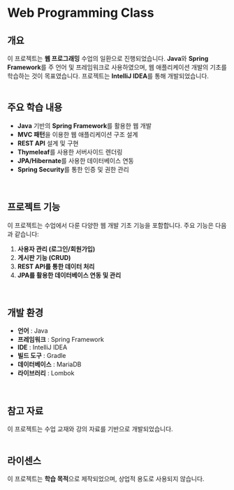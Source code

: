 # Web Programming Class

## 개요
이 프로젝트는 **웹 프로그래밍** 수업의 일환으로 진행되었습니다. **Java**와 **Spring Framework**를 주 언어 및 프레임워크로 사용하였으며, 웹 애플리케이션 개발의 기초를 학습하는 것이 목표였습니다. 프로젝트는 **IntelliJ IDEA**를 통해 개발되었습니다.
<br>
<br>

## 주요 학습 내용
- **Java** 기반의 **Spring Framework**를 활용한 웹 개발
- **MVC 패턴**을 이용한 웹 애플리케이션 구조 설계
- **REST API** 설계 및 구현
- **Thymeleaf**를 사용한 서버사이드 렌더링
- **JPA/Hibernate**를 사용한 데이터베이스 연동
- **Spring Security**를 통한 인증 및 권한 관리
<br>

## 프로젝트 기능
이 프로젝트는 수업에서 다룬 다양한 웹 개발 기초 기능을 포함합니다. 주요 기능은 다음과 같습니다:
1. **사용자 관리 (로그인/회원가입)**
2. **게시판 기능 (CRUD)**
3. **REST API를 통한 데이터 처리**
4. **JPA를 활용한 데이터베이스 연동 및 관리**
<br>

## 개발 환경
- **언어** :  Java
- **프레임워크** :  Spring Framework
- **IDE** :  IntelliJ IDEA
- **빌드 도구** :  Gradle
- **데이터베이스** :  MariaDB
- **라이브러리** :  Lombok
<br>

## 참고 자료
이 프로젝트는 수업 교재와 강의 자료를 기반으로 개발되었습니다.
<br>
<br>

## 라이센스
이 프로젝트는 **학습 목적**으로 제작되었으며, 상업적 용도로 사용되지 않습니다.
<br>
